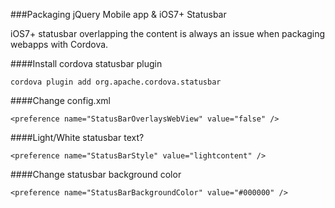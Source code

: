 ###Packaging jQuery Mobile app & iOS7+ Statusbar

iOS7+ statusbar overlapping the content is always an issue when packaging webapps with Cordova. 


####Install cordova statusbar plugin
```
cordova plugin add org.apache.cordova.statusbar
```

####Change config.xml 
```
<preference name="StatusBarOverlaysWebView" value="false" />
```

####Light/White statusbar text? 
```
<preference name="StatusBarStyle" value="lightcontent" />
```

####Change statusbar background color 
```
<preference name="StatusBarBackgroundColor" value="#000000" />
```

